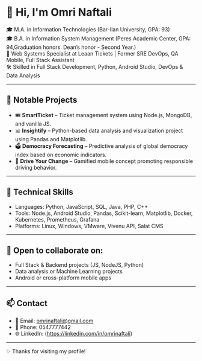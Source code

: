 # 👋 Hi, I'm Omri Naftali

🎓 M.A. in Information Technologies (Bar-Ilan University, GPA: 93) <br>
🎓 B.A. in Information System Management (Peres Academic Center, GPA: 94,Graduation honors. Dean’s honor - Second Year.)  
💼 Web Systems Specialist at Leaan Tickets | Former SRE DevOps, QA Mobile, Full Stack Assistant  
🛠️ Skilled in Full Stack Development, Python, Android Studio, DevOps & Data Analysis

---

## 💼 Notable Projects

- 🎟️ **SmartTicket** – Ticket management system using Node.js, MongoDB, and vanilla JS.
- 📊 **Insightify** – Python-based data analysis and visualization project using Pandas and Matplotlib.
- 🗳️ **Democracy Forecasting** – Predictive analysis of global democracy index based on economic indicators.
- 📱 **Drive Your Change** – Gamified mobile concept promoting responsible driving behavior.

---

## 🔧 Technical Skills

- Languages: Python, JavaScript, SQL, Java, PHP, C++  
- Tools: Node.js, Android Studio, Pandas, Scikit-learn, Matplotlib, Docker, Kubernetes, Prometheus, Grafana  
- Platforms: Linux, Windows, VMware, Vivenu API, Salat CMS

---

## 🤝 Open to collaborate on:
- Full Stack & Backend projects (JS, NodeJS, Python)
- Data analysis or Machine Learning projects
- Android or cross-platform mobile apps

---

## 📫 Contact
- 📧 Email: omrinaftali@gmail.com  
- 📱 Phone: 0547777442  
- 🌐 LinkedIn: (https://linkedin.com/in/omrinaftali)

---

✨ Thanks for visiting my profile!
